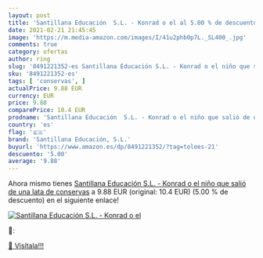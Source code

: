 ```yaml
---
layout: post
title: 'Santillana Educación  S.L. - Konrad o el al 5.00 % de descuento'
date: 2021-02-21 21:45:45
image: 'https://m.media-amazon.com/images/I/41u2phb0p7L._SL400_.jpg'
comments: true
category: ofertas
author: ring
slug: '8491221352-es Santillana Educación S.L. - Konrad o el niño que salió de...'
sku: '8491221352-es'
tags: [ 'conservas', ]
actualPrice: 9.88 EUR
currency: EUR
price: 9.88
comparePrice: 10.4 EUR
prodname: 'Santillana Educación  S.L. - Konrad o el niño que salió de una lata de conservas'
country: 'es'
flag: '🇪🇸'
brand: 'Santillana Educación, S.L.'
buyurl: 'https://www.amazon.es/dp/8491221352/?tag=tolees-21'
descuento: '5.00'
average: '9.88'
---
```


Ahora mismo tienes [Santillana Educación  S.L. - Konrad o el niño que salió de una lata de conservas](https://www.amazon.es/dp/8491221352/?tag=tolees-21) a 9.88 EUR (original: 10.4 EUR) (5.00 %  de descuento) en el siguiente enlace!

[![Santillana Educación  S.L. - Konrad o el](https://m.media-amazon.com/images/I/41u2phb0p7L._SL400_.jpg)](https://www.amazon.es/dp/8491221352/?tag=tolees-21)

🔎:


[🛒 Visítala!!!](https://www.amazon.es/dp/8491221352/?tag=tolees-21)
